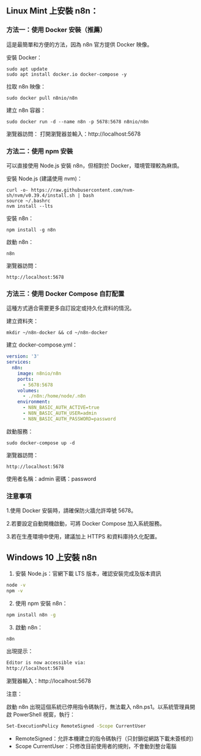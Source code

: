 ## Linux Mint 上安裝 n8n：

### 方法一：使用 Docker 安裝（推薦）

這是最簡單和方便的方法，因為 n8n 官方提供 Docker 映像。

安裝 Docker：
```
sudo apt update
sudo apt install docker.io docker-compose -y
```

拉取 n8n 映像：
```
sudo docker pull n8nio/n8n
```

建立 n8n 容器：
```
sudo docker run -d --name n8n -p 5678:5678 n8nio/n8n
```

瀏覽器訪問：
打開瀏覽器並輸入：http://localhost:5678


### 方法二：使用 npm 安裝

可以直接使用 Node.js 安裝 n8n，但相對於 Docker，環境管理較為麻煩。

安裝 Node.js (建議使用 nvm)：
```
curl -o- https://raw.githubusercontent.com/nvm-sh/nvm/v0.39.4/install.sh | bash
source ~/.bashrc
nvm install --lts
```

安裝 n8n：
```
npm install -g n8n
```

啟動 n8n：
```
n8n
```

瀏覽器訪問：
```
http://localhost:5678
```

### 方法三：使用 Docker Compose 自訂配置

這種方式適合需要更多自訂設定或持久化資料的情況。

建立資料夾：
```
mkdir ~/n8n-docker && cd ~/n8n-docker
```

建立 docker-compose.yml：
```yaml
version: '3'
services:
  n8n:
    image: n8nio/n8n
    ports:
      - 5678:5678
    volumes:
      - ./n8n:/home/node/.n8n
    environment:
      - N8N_BASIC_AUTH_ACTIVE=true
      - N8N_BASIC_AUTH_USER=admin
      - N8N_BASIC_AUTH_PASSWORD=password
```

啟動服務：
```
sudo docker-compose up -d
```

瀏覽器訪問：
```
http://localhost:5678
```

使用者名稱：admin
密碼：password

### 注意事項

1.使用 Docker 安裝時，請確保防火牆允許埠號 5678。

2.若要設定自動開機啟動，可將 Docker Compose 加入系統服務。

3.若在生產環境中使用，建議加上 HTTPS 和資料庫持久化配置。

## Windows 10 上安裝 n8n

1. 安裝 Node.js：官網下載 LTS 版本，確認安裝完成及版本資訊
```bash
node -v
npm -v
```

2. 使用 npm 安裝 n8n：
```bash
npm install n8n -g
```

3. 啟動 n8n：
```bash
n8n
```
出現提示：
```bash
Editor is now accessible via:
http://localhost:5678
```
瀏覽器輸入：http://localhost:5678

注意：

啟動 n8n 出現這個系統已停用指令碼執行，無法載入 n8n.ps1。以系統管理員開啟 PowerShell 視窗，執行：
```bash
Set-ExecutionPolicy RemoteSigned -Scope CurrentUser
```
* RemoteSigned：允許本機建立的指令碼執行（只封鎖從網路下載未簽核的）
* Scope CurrentUser：只修改目前使用者的規則，不會動到整台電腦



